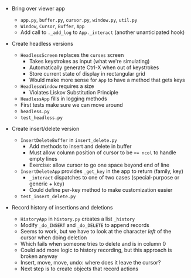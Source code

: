 -   Bring over viewer app
    -   `app.py`, `buffer.py`, `cursor.py`, `window.py`, `util.py`
    -   `Window`, `Cursor`, `Buffer`, `App`
    -   Add call to `._add_log` to `App._interact` (another unanticipated hook)

-   Create headless versions
    -   `HeadlessScreen` replaces the `curses` screen
        -   Takes keystrokes as input (what we're simulating)
        -   Automatically generate Ctrl-X when out of keystrokes
        -   Store current state of display in rectangular grid
        -   Would make more sense for `App` to have a method that gets keys
    -   `HeadlessWindow` requires a size
        -   Violates Liskov Substitution Principle
    -   `HeadlessApp` fills in logging methods
    -   First tests make sure we can move around
    -   `headless.py`
    -   `test_headless.py`

-   Create insert/delete version
    -   `InsertDeleteBuffer` in `insert_delete.py`
        -   Add methods to insert and delete in buffer
        -   Must allow column position of cursor to be `<= ncol` to handle empty lines
        -   Exercise: allow cursor to go one space beyond end of line
    -   `InsertDeleteApp` provides `_get_key` in the app to return (family, key)
        -   `_interact` dispatches to one of two cases (special-purpose or generic + key)
        -   Could define per-key method to make customization easier
    -   `test_insert_delete.py`

-   Record history of insertions and deletions
    -   `HistoryApp` in `history.py` creates a list `_history`
    -   Modify `_do_INSERT` and `_do_DELETE` to append records
    -   Seems to work, but we have to look at the character *left* of the cursor when doing deletion
    -   Which fails when someone tries to delete and is in column 0
    -   Could add more logic to history recording, but this approach is broken anyway
    -   Insert, move, move, undo: where does it leave the cursor?
    -   Next step is to create objects that record actions
